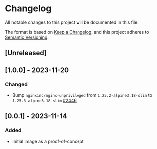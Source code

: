 <!-- markdownlint-disable MD003 -->
# Changelog

All notable changes to this project will be documented in this file.

The format is based on [Keep a Changelog](https://keepachangelog.com/en/1.0.0/),
and this project adheres to [Semantic Versioning](https://semver.org/spec/v2.0.0.html).

## [Unreleased]

## [1.0.0] - 2023-11-20

### Changed

- Bump `nginxinc/nginx-unprivileged` from `1.25.2-alpine3.18-slim` to
`1.25.3-alpine3.18-slim`
[#2446](https://github.com/ministryofjustice/data-platform/pull/2446/commits/333aeb02f1b421fe4c15d605ca4c1ea2ad4c0e5b)

## [0.0.1] - 2023-11-14

### Added

- Initial image as a proof-of-concept
